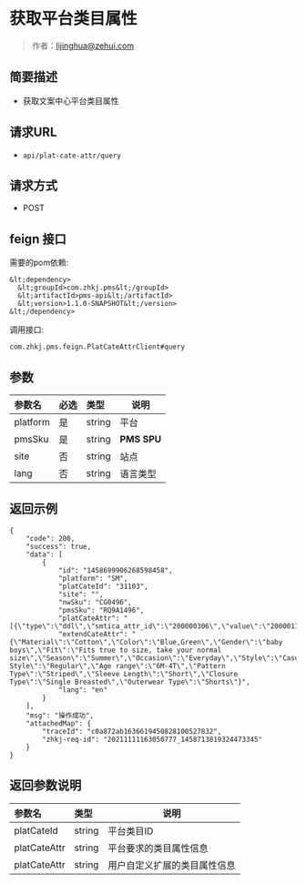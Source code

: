 # 获取平台类目属性

> 作者：lijinghua@zehui.com

## 简要描述

- 获取文案中心平台类目属性

## 请求URL
- `api/plat-cate-attr/query`

## 请求方式
- POST 

## feign 接口

需要的pom依赖: 

```
&lt;dependency>
  &lt;groupId>com.zhkj.pms&lt;/groupId>
  &lt;artifactId>pms-api&lt;/artifactId>
  &lt;version>1.1.0-SNAPSHOT&lt;/version>
&lt;/dependency>
```

调用接口: 

```
com.zhkj.pms.feign.PlatCateAttrClient#query
```

## 参数

|参数名|必选|类型|说明|
|:----    |:---|:----- |-----   |
|platform |是  |string |平台   |
|pmsSku |是  |string | **PMS SPU**    |
|site     |否  |string | 站点    |
|lang     |否  |string | 语言类型   |


## 返回示例 

``` 
{
    "code": 200,
    "success": true,
    "data": [
        {
            "id": "1458699906268598458",
            "platform": "SM",
            "platCateId": "31103",
            "site": "",
            "nwSku": "CG0496",
            "pmsSku": "RQ9A1496",
            "platCateAttr": "[{\"type\":\"ddl\",\"smtica_attr_id\":\"200000306\",\"value\":\"200001125\"}]",
            "extendCateAttr": "{\"Material\":\"Cotton\",\"Color\":\"Blue,Green\",\"Gender\":\"baby boys\",\"Fit\":\"Fits true to size, take your normal size\",\"Season\":\"Summer\",\"Occasion\":\"Everyday\",\"Style\":\"Casual\",\"Sleeve Style\":\"Regular\",\"Age range\":\"6M-4T\",\"Pattern Type\":\"Striped\",\"Sleeve Length\":\"Short\",\"Closure Type\":\"Single Breasted\",\"Outerwear Type\":\"Shorts\"}",
            "lang": "en"
        }
    ],
    "msg": "操作成功",
    "attachedMap": {
        "traceId": "c0a872ab1636619450828100527832",
        "zhkj-req-id": "20211111163050777_1458713819324473345"
    }
}
```

## 返回参数说明 

|参数名|类型|说明|
|:-----  |:-----|-----                           |
|platCateId |string   |平台类目ID |
|platCateAttr |string   |平台要求的类目属性信息 |
|platCateAttr |string   |用户自定义扩展的类目属性信息 |